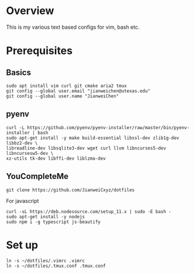 # Overview
This is my various text based configs for vim, bash etc.
# Prerequisites
## Basics
```
sudo apt install vim curl git cmake aria2 tmux
git config --global user.email "jianweichen@utexas.edu"
git config --global user.name "JianweiChen"

```
## pyenv
```
curl -L https://github.com/pyenv/pyenv-installer/raw/master/bin/pyenv-installer | bash
sudo apt-get install -y make build-essential libssl-dev zlib1g-dev libbz2-dev \
libreadline-dev libsqlite3-dev wget curl llvm libncurses5-dev libncursesw5-dev \
xz-utils tk-dev libffi-dev liblzma-dev
```
## YouCompleteMe
```
git clone https://github.com/JianweiCxyz/dotfiles
```
For javascript
```
curl -sL https://deb.nodesource.com/setup_11.x | sudo -E bash -
sudo apt-get install -y nodejs
sudo npm i -g typescript js-beautify
```
# Set up
```
ln -s ~/dotfiles/.vimrc .vimrc
ln -s ~/dotfiles/.tmux.conf .tmux.conf
```
